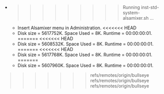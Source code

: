 * >>>>>>>>> Running inst-std-system-alsamixer.sh ...
  * Insert Alsamixer menu in Administration.
<<<<<<< HEAD
  * Disk size = 5617752K. Space Used = 8K. Runtime = 00:00:00:01.
=======
<<<<<<< HEAD
  * Disk size = 5608532K. Space Used = 8K. Runtime = 00:00:00:01.
=======
<<<<<<< HEAD
  * Disk size = 5617768K. Space Used = 8K. Runtime = 00:00:00:01.
=======
  * Disk size = 5607960K. Space Used = 8K. Runtime = 00:00:00:01.
>>>>>>> refs/remotes/origin/bullseye
>>>>>>> refs/remotes/origin/bullseye
>>>>>>> refs/remotes/origin/bullseye
